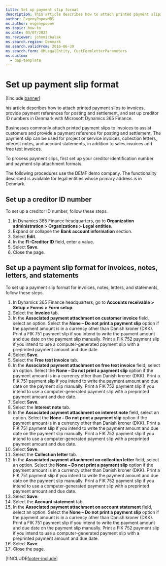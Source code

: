 ```yaml
--- 
title: Set up payment slip format
description: This article describes how to attach printed payment slips to invoices, provide payment references for posting and settlement, and set up creditor ID numbers in Denmark with Microsoft Dynamics 365 Finance.
author: EvgenyPopovMBS
ms.author: evgenypopov
ms.topic: how-to
ms.date: 03/07/2025
ms.reviewer: johnmichalak 
ms.search.region: Denmark
ms.search.validFrom: 2016-06-30
ms.search.form: OMLegalEntity, CustFormletterParameters
ms.custom: 
  - bap-template
---
```


# Set up payment slip format

[!include [banner](../../includes/banner.md)]

his article describes how to attach printed payment slips to invoices, provide payment references for posting and settlement, and set up creditor ID numbers in Denmark with Microsoft Dynamics 365 Finance.

Businesses commonly attach printed payment slips to invoices to assist customers and provide a payment reference for posting and settlement. The payment slip can be used for project or service invoices, collection letters, interest notes, and account statements, in addition to sales invoices and free text invoices. 

To process payment slips, first set up your creditor identification number and payment slip attachment formats.

The following procedures use the DEMF demo company. The functionality described is available for legal entities whose primary address is in Denmark.


## Set up a creditor ID number

To set up a creditor ID number, follow these steps.

1. In Dynamics 365 Finance headquarters, go to **Organization administration \> Organizations \> Legal entities**.
1. Expand or collapse the **Bank account information** section.
1. Select **Edit**.
1. In the **FI-Creditor ID** field, enter a value.
1. Select **Save**.
1. Close the page.

## Set up a payment slip format for invoices, notes, letters, and statements

To set up a payment slip format for invoices, notes, letters, and statements, follow these steps.

1. In Dynamics 365 Finance headquarters, go to **Accounts receivable \> Setup \> Forms \> Form setup**.
1. Select the **Invoice** tab.
1. In the **Associated payment attachment on customer invoice** field, select an option. Select the **None – Do not print a payment slip** option if the payment amount is in a currency other than Danish kroner (DKK). Print a FIK 751 payment slip if you intend to write the payment amount and due date on the payment slip manually. Print a FIK 752 payment slip if you intend to use a computer-generated payment slip with a preprinted payment amount and due date.  
1. Select **Save**.
1. Select the **Free text invoice** tab.
1. In the **Associated payment attachment on free text invoice** field, select an option. Select the **None – Do not print a payment slip** option if the payment amount is in a currency other than Danish kroner (DKK). Print a FIK 751 payment slip if you intend to write the payment amount and due date on the payment slip manually. Print a FIK 752 payment slip if you intend to use a computer-generated payment slip with a preprinted payment amount and due date.
1. Select **Save**.
1. Select the **Interest note** tab.
1. In the **Associated payment attachment on interest note** field, select an option. Select the **None – Do not print a payment slip** option if the payment amount is in a currency other than Danish kroner (DKK). Print a FIK 751 payment slip if you intend to write the payment amount and due date on the payment slip manually. Print a FIK 752 payment slip if you intend to use a computer-generated payment slip with a preprinted payment amount and due date. 
1. Select **Save**.
1. Select the **Collection letter** tab.
1. In the **Associated payment attachment on collection letter** field, select an option. Select the **None – Do not print a payment slip** option if the payment amount is in a currency other than Danish kroner (DKK). Print a FIK 751 payment slip if you intend to write the payment amount and due date on the payment slip manually. Print a FIK 752 payment slip if you intend to use a computer-generated payment slip with a preprinted payment amount and due date.  
1. Select **Save**.
1. Select the **Account statement** tab.
1. In the **Associated payment attachment on account statement** field, select an option. Select the **None – Do not print a payment slip** option if the payment amount is in a currency other than Danish kroner (DKK). Print a FIK 751 payment slip if you intend to write the payment amount and due date on the payment slip manually. Print a FIK 752 payment slip if you intend to use a computer-generated payment slip with a preprinted payment amount and due date.
1. Select **Save**.
1. Close the page.



[!INCLUDE[footer-include](../../../includes/footer-banner.md)]

